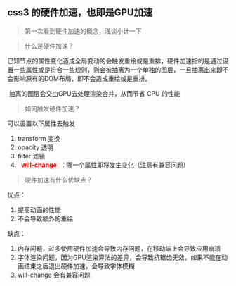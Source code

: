 ## css3 的硬件加速，也即是GPU加速



> 第一次看到硬件加速的概念，浅谈小计一下



> 什么是硬件加速？

​	已知节点的属性变化造成全局变动的会触发重绘或是重排，硬件加速指的是通过设置一些属性或是符合一些规则，则会被抽离为一个单独的图层，一旦抽离出来即不会影响原有的DOM布局，即不会造成重绘或是重排。

​	抽离的图层会交由GPU去处理渲染合并，从而节省 CPU 的性能



> 如何触发硬件加速？

可以设置以下属性去触发

1. transform 变换
2. opacity 透明
3. filter 滤镜
4. <font style="color: red; background:#FFF5F5">&nbsp;&nbsp;**will-change**&nbsp;&nbsp;</font>：哪一个属性即将发生变化（注意有兼容问题）



> 硬件加速有什么优缺点？

优点：

1. 提高动画的性能
2. 不会导致额外的重绘

缺点：

1. 内存问题，过多使用硬件加速会导致内存问题，在移动端上会导致应用崩溃
2. 字体渲染问题，因为GPU渲染算法的差异，会导致抗锯齿无效，如果不能在动画结束之后退出硬件加速，会导致字体模糊
3. will-change 会有兼容问题










